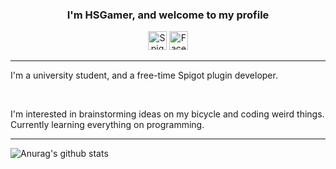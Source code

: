 <h3 align="center">I'm HSGamer, and welcome to my profile</h3>
<p align="center">
  <a href="https://www.spigotmc.org/members/248240/"><img src="http://files.md-5.net/minecon/favicon-small.png" alt="Spigot" width="30px" height="30px"></a>&nbsp<a href="https://www.facebook.com/huynhquang.tien.33/"><img src="https://www.flaticon.com/svg/static/icons/svg/20/20673.svg" alt="Facebook" width="30px" height="30px"></a>
</p>
<hr>
<p>I'm a university student, and a free-time Spigot plugin developer.</p>
<br>
<p>I'm interested in brainstorming ideas on my bicycle and coding weird things. Currently learning everything on programming.</p>
<hr>


![Anurag's github stats](https://github-readme-stats.vercel.app/api?username=hsgamer)
